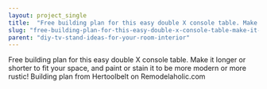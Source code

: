 ```yaml
---
layout: project_single
title:  "Free building plan for this easy double X console table. Make it longer or shorter to fit your space, and paint or stain it to be more modern or more rustic! Building plan from Hertoolbelt on Remodelaholic.com"
slug: "free-building-plan-for-this-easy-double-x-console-table-make-it-longer-or-shorter"
parent: "diy-tv-stand-ideas-for-your-room-interior"
---
```

Free building plan for this easy double X console table. Make it longer or shorter to fit your space, and paint or stain it to be more modern or more rustic! Building plan from Hertoolbelt on Remodelaholic.com
